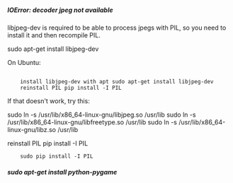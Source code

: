 ##### IOError: decoder jpeg not available

libjpeg-dev is required to be able to process jpegs with PIL, so you need to install it and then recompile PIL.

sudo apt-get install libjpeg-dev

On Ubuntu:

```

    install libjpeg-dev with apt sudo apt-get install libjpeg-dev 
    reinstall PIL pip install -I PIL 
```

If that doesn't work, try this:

sudo ln -s /usr/lib/x86_64-linux-gnu/libjpeg.so /usr/lib 
sudo ln -s /usr/lib/x86_64-linux-gnu/libfreetype.so /usr/lib
sudo ln -s /usr/lib/x86_64-linux-gnu/libz.so /usr/lib 

reinstall PIL pip install -I PIL

```
    sudo pip install -I PIL
```

##### sudo apt-get install python-pygame


